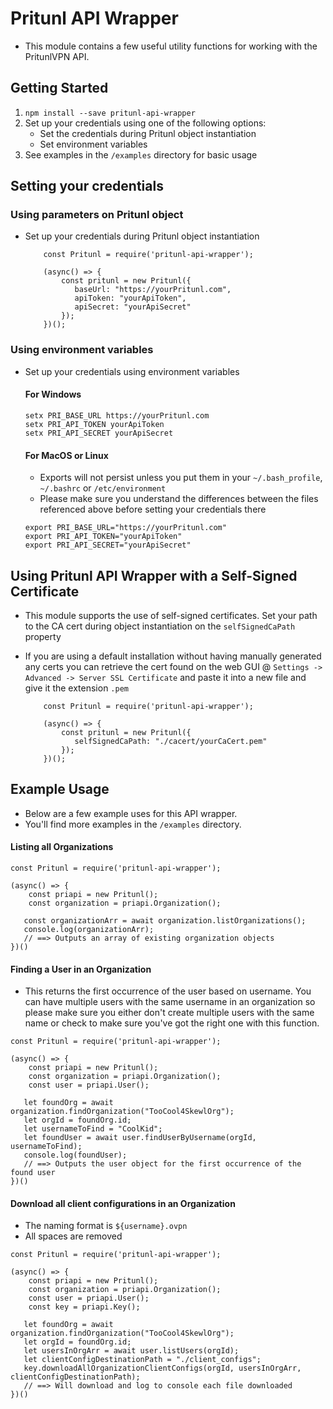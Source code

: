 # Pritunl API Wrapper
* This module contains a few useful utility functions for working with the PritunlVPN API.


## Getting Started
1. `npm install --save pritunl-api-wrapper`
2. Set up your credentials using one of the following options:
     * Set the credentials during Pritunl object instantiation
     * Set environment variables
3. See examples in the `/examples` directory for basic usage

## Setting your credentials
### Using parameters on Pritunl object
* Set up your credentials during Pritunl object instantiation
    ```
        const Pritunl = require('pritunl-api-wrapper');
        
        (async() => {
            const pritunl = new Pritunl({
               baseUrl: "https://yourPritunl.com",
               apiToken: "yourApiToken",
               apiSecret: "yourApiSecret"
            });
        })();
    ```

### Using environment variables
* Set up your credentials using environment variables
    #### For Windows
    ```
    setx PRI_BASE_URL https://yourPritunl.com
    setx PRI_API_TOKEN yourApiToken
    setx PRI_API_SECRET yourApiSecret
    ```

    #### For MacOS or Linux
    * Exports will not persist unless you put them in your `~/.bash_profile`, `~/.bashrc` or `/etc/environment`
    * Please make sure you understand the differences between the files referenced above before setting your credentials there
    ```
    export PRI_BASE_URL="https://yourPritunl.com"
    export PRI_API_TOKEN="yourApiToken"
    export PRI_API_SECRET="yourApiSecret"
    ```

## Using Pritunl API Wrapper with a Self-Signed Certificate
* This module supports the use of self-signed certificates. Set your path to the CA cert during object instantiation on the `selfSignedCaPath` property
* If you are using a default installation without having manually generated any certs you can retrieve the cert found on the web GUI @ `Settings -> Advanced -> Server SSL Certificate` and paste it into a new file and give it the extension `.pem`

    ```
        const Pritunl = require('pritunl-api-wrapper');
        
        (async() => {
            const pritunl = new Pritunl({
               selfSignedCaPath: "./cacert/yourCaCert.pem"
            });
        })();
    ```


## Example Usage
* Below are a few example uses for this API wrapper.
* You'll find more examples in the `/examples` directory.


#### Listing all Organizations
```
const Pritunl = require('pritunl-api-wrapper');

(async() => {
    const priapi = new Pritunl();
    const organization = priapi.Organization();
   
   const organizationArr = await organization.listOrganizations(); 
   console.log(organizationArr);
   // ==> Outputs an array of existing organization objects
})()
```

#### Finding a User in an Organization
* This returns the first occurrence of the user based on username. You can have multiple users with the same username in an organization so please make sure you either don't create multiple users with the same name or check to make sure you've got the right one with this function.
```
const Pritunl = require('pritunl-api-wrapper');

(async() => {
    const priapi = new Pritunl();
    const organization = priapi.Organization();
    const user = priapi.User();
   
   let foundOrg = await organization.findOrganization("TooCool4SkewlOrg");
   let orgId = foundOrg.id;
   let usernameToFind = "CoolKid";
   let foundUser = await user.findUserByUsername(orgId, usernameToFind);
   console.log(foundUser);
   // ==> Outputs the user object for the first occurrence of the found user
})()
```

#### Download all client configurations in an Organization
* The naming format is `${username}.ovpn`
* All spaces are removed
```
const Pritunl = require('pritunl-api-wrapper');

(async() => {
    const priapi = new Pritunl();
    const organization = priapi.Organization();
    const user = priapi.User();
    const key = priapi.Key();
   
   let foundOrg = await organization.findOrganization("TooCool4SkewlOrg");
   let orgId = foundOrg.id;
   let usersInOrgArr = await user.listUsers(orgId);
   let clientConfigDestinationPath = "./client_configs";
   key.downloadAllOrganizationClientConfigs(orgId, usersInOrgArr, clientConfigDestinationPath);
   // ==> Will download and log to console each file downloaded
})()
```